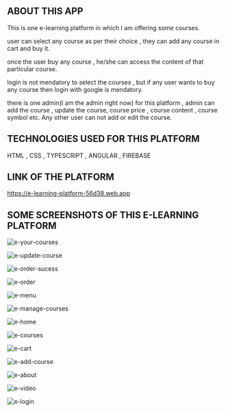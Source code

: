 ## ABOUT THIS APP

 This is one e-learning platform in which I am offering some courses.

 user can select any course as per their choice , they can add any course in cart and buy it.

 once the user buy any course , he/she can access the content of that particular course.

 login is not mendatory to select the courses , but if any user wants to buy any course then login with google is mendatory.

 there is one admin(I am the admin right now) for this platform , admin can add the course , update the course, course price , course content , course symbol etc.  Any other user can not add or edit the course.

## TECHNOLOGIES USED FOR THIS PLATFORM

 HTML , CSS , TYPESCRIPT , ANGULAR , FIREBASE

## LINK OF THE PLATFORM

 https://e-learning-platform-56d38.web.app

## SOME SCREENSHOTS OF THIS E-LEARNING PLATFORM

![e-your-courses](https://user-images.githubusercontent.com/38484556/151649253-190f78ee-4b90-43cd-bc80-7ac2bd59b684.png)

![e-update-course](https://user-images.githubusercontent.com/38484556/151649258-fad32105-0648-44fd-bbe5-b59087bdc756.png)

![e-order-sucess](https://user-images.githubusercontent.com/38484556/151649259-a3512945-81f1-43c7-909f-6ad399ffdce4.png)

![e-order](https://user-images.githubusercontent.com/38484556/151649261-004dbc23-0370-4014-9be3-5a14347ab394.png)

![e-menu](https://user-images.githubusercontent.com/38484556/151649262-1491e589-e0e7-40bc-a31b-c9db6b726cde.png)

![e-manage-courses](https://user-images.githubusercontent.com/38484556/151649263-683ff3ae-4541-42c9-96e4-cce0bd7e2523.png)

![e-home](https://user-images.githubusercontent.com/38484556/151649266-ca88b3a5-10fd-45b0-a4fb-3160d4d3892e.png)

![e-courses](https://user-images.githubusercontent.com/38484556/151649267-4d23fe7f-92c7-4e81-85ed-b1a7bfa4e94f.png)

![e-cart](https://user-images.githubusercontent.com/38484556/151649271-24ff8077-7370-4a95-8f2e-f47b9d6df4b3.png)

![e-add-course](https://user-images.githubusercontent.com/38484556/151649273-c058a6bd-887d-4fc1-817b-bbc49e88e456.png)

![e-about](https://user-images.githubusercontent.com/38484556/151649275-e6d232a8-1237-4e2c-8d1f-196bd31dd831.png)

![e-video](https://user-images.githubusercontent.com/38484556/151649458-44484dac-ebbd-41d7-b8a5-2857c4046d05.png)

![e-login](https://user-images.githubusercontent.com/38484556/151649460-bb13fab8-88c7-47fc-8326-fcb95fad0b5a.png)

